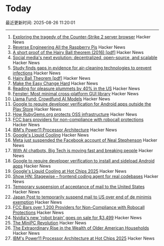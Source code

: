 # Today

最近更新时间: 2025-08-26 11:20:01

--- 
1. [Exploring the tragedy of the Counter-Strike 2 server browser](https://bphilip.uk/blog/2025-08-25-the-cs2-server-browser-where-community-goes-to-die/) Hacker News
2. [Reverse Engineering All the Raspberry Pis](https://www.jeffgeerling.com/blog/2025/reverse-engineering-all-raspberry-pis) Hacker News
3. [A short proof of the Hairy Ball theorem (2016) [pdf]](https://www2.math.upenn.edu/~pjmcgrat/research/hairy-ball.pdf) Hacker News
4. [Social media's next evolution: decentralized, open-source, and scalable](https://newpublic.substack.com/p/how-blacksky-grew-to-millions-of) Hacker News
5. [Study finds gaps in evidence for air-cleaning technologies to prevent infections](https://news.cuanschutz.edu/news-stories/study-finds-gaps-in-evidence-for-air-cleaning-technologies-designed-to-prevent-respiratory-infections) Hacker News
6. [Hairy Ball Theorem [pdf]](https://www2.math.upenn.edu/~pjmcgrat/research/hairy-ball.pdf) Hacker News
7. [Make the Easy Change Hard](https://blog.appliedcomputing.io/p/make-the-easy-change-hard) Hacker News
8. [Reading for pleasure plummets by 40% in the US](https://medicalxpress.com/news/2025-08-pleasure-plummets.html) Hacker News
9. [Fenster: Most minimal cross-platform GUI library](https://github.com/zserge/fenster) Hacker News
10. [Llama Fund: Crowdfund AI Models](https://llama.fund) Hacker News
11. [Google to require developer verification for Android apps outside the Play Store](https://techcrunch.com/2025/08/25/google-will-require-developer-verification-for-android-apps-outside-the-play-store/) Hacker News
12. [How RubyGems.org protects OSS infrastructure](https://blog.rubygems.org/2025/08/25/rubygems-security-response.html) Hacker News
13. [FCC bars providers for non-compliance with robocall protections](https://docs.fcc.gov/public/attachments/DOC-414073A1.txt) Hacker News
14. [IBM's Power11 Processor Architecture](https://www.servethehome.com/ibms-power11-processor-architecture-at-hot-chips-2025/) Hacker News
15. [Google's Liquid Cooling](https://chipsandcheese.com/p/googles-liquid-cooling-at-hot-chips) Hacker News
16. [Meta just suspended the Facebook account of Neal Stephenson](https://twitter.com/nealstephenson/status/1959759051732213812) Hacker News
17. [With AI chatbots, Big Tech is moving fast and breaking people](https://arstechnica.com/information-technology/2025/08/with-ai-chatbots-big-tech-is-moving-fast-and-breaking-people/) Hacker News
18. [Google to require developer verification to install and sideload Android apps](https://9to5google.com/2025/08/25/android-apps-developer-verification/) Hacker News
19. [Google's Liquid Cooling at Hot Chips 2025](https://chipsandcheese.com/p/googles-liquid-cooling-at-hot-chips) Hacker News
20. [Show HN: Stagewise – frontend coding agent for real codebases](https://stagewise.io/) Hacker News
21. [Temporary suspension of acceptance of mail to the United States](https://www.post.japanpost.jp/int/information/2025/0825_01_en.html) Hacker News
22. [Japan Post to temporarily suspend mail to US over end of de minimis exemption](https://www.post.japanpost.jp/int/information/2025/0825_01_en.html) Hacker News
23. [FCC Bars over 1,200 Providers for Non-Compliance with Robocall Protections](https://docs.fcc.gov/public/attachments/DOC-414073A1.txt) Hacker News
24. [Nvidia's new 'robot brain' goes on sale for $3,499](https://www.cnbc.com/2025/08/25/nvidias-thor-t5000-robot-brain-chip.html) Hacker News
25. [The MiniPC Revolution](https://jadarma.github.io/blog/posts/2025/08/the-minipc-revolution/) Hacker News
26. [The Extraordinary Rise in the Wealth of Older American Households](https://www.nber.org/papers/w34131) Hacker News
27. [IBM's Power11 Processor Architecture at Hot Chips 2025](https://www.servethehome.com/ibms-power11-processor-architecture-at-hot-chips-2025/) Hacker News
